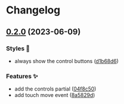 # Changelog

## [0.2.0](https://github.com/hbstack/slide/compare/v0.1.0...v0.2.0) (2023-06-09)


### Styles 🎨

* always show the control buttons ([d1b68d6](https://github.com/hbstack/slide/commit/d1b68d6df2aa56bb38947f8acbd660fbba1f8512))


### Features ✨

* add the controls partial ([04f8c50](https://github.com/hbstack/slide/commit/04f8c50c862ea951981d9ee87a650604877dee00))
* add touch move event ([8a5829d](https://github.com/hbstack/slide/commit/8a5829d20f11faf6970a7bd65fd22837c8902328))
